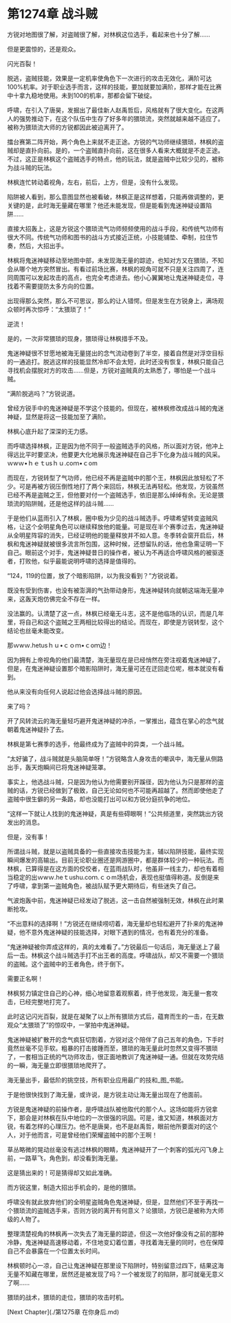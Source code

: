 # 第1274章 战斗贼

方锐对地图很了解，对盗贼很了解，对林枫这位选手，看起来也十分了解……

但是更震惊的，还是观众。

闪光百裂！

脱逃，盗贼技能，效果是一定机率使角色下一次进行的攻击无效化，满阶可达100%机率。对于职业选手而言，这样的技能，要加就要加满阶，那样才能在比赛中十拿九稳地使用。未到100的机率，那都会留下破绽。

呼啸，在引入了唐昊，发掘出了最佳新人赵禹哲后，风格就有了很大变化。在这两人的强势推动下，在这个队伍中生存了好多年的猥琐流，突然就越来越不适应了。被称为猥琐流大师的方锐都因此被迫离开了。

擂台赛第二阵开始，两个角色上来就不走正途。方锐的气功师继续猥琐，林枫的盗贼却是直扑向前。是的，一个盗贼直扑向前，这在很多人看来大概就是不走正途。不过，这正是林枫这个盗贼选手的特点，他的玩法，就是盗贼中比较少见的，被称为战斗贼的玩法。

林枫连忙转动着视角，左右，前后，上方，但是，没有什么发现。

陷阱被人看到，那么意图显然也被看破，林枫正是这样想着，只能再做调整的，更关键的是，此时海无量藏在哪里？他还未能发现，但是能看到鬼迷神疑设置陷阱……

直接大招轰上，这是方锐这个猥琐流气功师频频使用的战斗手段，和传统气功师有很大不同。传统气功师和图书的战斗方式接近正统，小技能铺垫、牵制，拉住节奏，然后，大招出手。

林枫将鬼迷神疑移动至地图中部，未发现海无量的踪迹，也知对方又在猥琐，不知会从哪个地方突然冒出。有看过前场比赛，林枫的视角可就不只是关注四周了，连同周围可以发起攻击的高点，也完全考虑进去。他小心翼翼地让鬼迷神疑走位，寻找着不需要提防太多方向的位置。

出现得那么突然，那么不可思议，那么的让人错愕。但是发生在方锐身上，满场观众顿时再次惊呼：“太猥琐了！”

逆流！

是的，一次非常猥琐的现身，猥琐得让林枫措手不及。

鬼迷神疑很不甘愿地被海无量搓出的念气流动卷到了半空，接着自然是对浮空目标的一通追打。脱逃这样的技能显然冷却不会太短，此时还没有恢复，林枫只能自己寻找机会摆脱对方的攻击……但是，方锐对盗贼真的太熟悉了，哪怕是一个战斗贼。

“满阶脱逃吗？”方锐说道。

曾经方锐手中的鬼迷神疑是不学这个技能的。但现在，被林枫修改成战斗贼的鬼迷神疑，显然是将这一技能加至了满阶。

林枫心底升起了深深的无力感。

而呼啸选择林枫，正是因为他不同于一般盗贼选手的风格，所以面对方锐，他冲上得远比平时要坚决，他要更大化地展示鬼迷神疑在自己手下化身为战斗贼的风采。ｗwｗ•ｈｅｔusｈｕ.coｍ•ｃom

而现在，方锐转型了气功师，他已经不再是盗贼中的那个王，林枫因此放轻松了不少。可是再被方锐压倒性地打了两个来回后，林枫无法再轻松。他发现，方锐虽然已经不再是盗贼之王，但他要对付一个盗贼选手，依旧是那么绰绰有余。无论是猥琐流的陷阱贼，还是他这样的战斗贼……

于是他们从蓝雨引入了林枫，圈中极为少见的战斗贼选手。呼啸希望转变盗贼风格，让这个全明星角色可以继续释放他的能量。可是现在半个赛季过去，鬼迷神疑从全明星阵容的消失，已经证明他的能量释放并不如人意。冬季转会窗开启后，林枫和鬼迷神疑就被很多流言所包围，这种时候，还想留队的话，他也急需证明一下自己。眼前这个对手，鬼迷神疑昔日的操作者，被认为不再适合呼啸风格的被驱逐者，打败他，似乎最能说明呼啸的选择是值得的。

“124，119的位置，放了个暗影陷阱，以为我没看到？”方锐说着。

既没有受到伤害，也没有被澎湃的气劲带动身形，鬼迷神疑转向就朝这端海无量冲来，这轰天炮仿佛完全不存在一样。

没法赢的。认清楚了这一点，林枫已经毫无斗志，这不是他临场的认识，而是几年里，将自己和这个盗贼之王两相比较得出的结论。而现在，即使是方锐转型，这个结论也丝毫未能改变。

那ｗwｗ.hetusｈｕ•ｃｏｍ•ｃoｍ边！

因为拥有上帝视角的他们最清楚，海无量现在是已经悄然在旁注视着鬼迷神疑了，但是，在鬼迷神疑设置那个暗影陷阱时，海无量可还在迂回走位呢，根本就没有看到。

他从来没有向任何人说起过他会选择战斗贼的原因。

来了吗？

开了风转流云的海无量轻巧避开鬼迷神疑的冲杀，一掌推出，蕴含在掌心的念气就朝着鬼迷神疑扑了去。

林枫是第七赛季的选手，他最终成为了盗贼中的异类，一个战斗贼。

“太好骗了，战斗贼就是头脑简单呀！”方锐略含人身攻击的嘲讽中，海无量从侧路出手，轰天炮瞬间已将鬼迷神疑笼罩。

事实上，他选战斗贼，只是因为他认为他需要别开蹊径，因为他认为只是那样的盗贼的话，方锐已经做到了极致，自己无论如何也不可能再超越了。然而即使他走了盗贼中很生僻的另一条路，却也没能打出可以和方锐分庭抗争的地位。

“这样一下就让人找到的鬼迷神疑，真是有些碍眼啊！”公共频道里，突然跳出方锐发出的消息。

但是，没有事！

所谓战斗贼，就是以盗贼具备的一些直接攻击技能为主，辅以陷阱技能，最终实现瞬间爆发的高输出。目前无论职业圈还是网游圈中，都是群体较少的一种玩法。而林枫，已算得是在这方面的佼佼者，在蓝雨战队时，他虽非一线主力，却也有着相当稳定的出ｗwｗ.heｔushu.coｍ.ｃｏm场机会，表现也挺值得称道。反倒是来了呼啸，拿到第一盗贼角色，被战队赋予更大期待后，有些迷失了自己。

气波炮轰中前，鬼迷神疑已经发动了脱逃，这一击自然被强制无效，林枫在此时果断抢攻。

“不出意料的选择啊！”方锐还在继续唠叨着，海无量却也轻松避开了扑来的鬼迷神疑，他不意外鬼迷神疑的技能选择，对眼下遇到的情况，也有着充分的准备。

“鬼迷神疑被你弄成这样的，真的太难看了。”方锐最后一句话后，海无量送上了最后一击。林枫这个战斗贼选手打不出王者的高度。呼啸战队，却又不需要一个猥琐的盗贼。这个盗贼中的王者角色，终于倒下。

需要正名啊！

林枫努力镇定住自己的心神，细心地留意着观察着，终于他发现，海无量一套攻击，已经完整地打完了。

此时这记闪光百裂，就是在凝聚了以上所有猥琐方式后，蕴育而生的一击，在无数观众“太猥琐了”的惊叹中，一掌拍中鬼迷神疑。

鬼迷神疑被扩散开的念气疯狂切割着，方锐对这个陪伴了自己五年的角色，下手时竟然丝毫不见手软。粗暴的打击接踵而至，猥琐的海无量此时忽然又变得不猥琐了，一套相当正统的气功师攻击，很正面地教训了鬼迷神疑一通。但就在攻势完结的一瞬，海无量立即很猥琐地爬开了。

海无量出手，最低阶的挑空技，所有职业应用最广的技和_图_书能。

于是他很快找到了海无量，或许说，是方锐主动让海无量出现在了他面前。

方锐是鬼迷神疑的前操作者，是呼啸战队被他取代的那个人。这场如能将方锐拿下，那会是对林枫在队中地位的一次很强的巩固。可是，谁又知道，林枫面对方锐，有着怎样的心理压力。他不是唐昊，也不是赵禹哲，眼前他所要面对的这个人，对于他而言，可是曾经他们荣耀盗贼中的那个王啊！

草丛略微的晃动丝毫没有逃过林枫的眼睛，鬼迷神疑开了一个刺客的弧光闪飞身上前，一路草飞，角色到，却没看到海无量。

这是猜出来的！可是猜得却又如此准确。

而方锐这里，制造大招出手机会的，是他的猥琐。

呼啸没有就此放弃他们的全明星盗贼角色鬼迷神疑，但是，显然他们不至于再找一个猥琐流的盗贼选手来，否则方锐的离开有何意义？论猥琐，方锐已是被称为大师级的人物了。

整理清楚视角的林枫再一次失去了海无量的踪迹，但这一次他好像没有之前的那种冷静，鬼迷神疑高速移动着，不住地变幻着位置，寻找着海无量的同时，也在保障自己不会暴露在一个位置太长时间。

林枫顿时心一凉，自己让鬼迷神疑在那里设下陷阱时，特别留意过四下，结果这海无量不知藏在哪里，居然还是被发现了吗？一个被发现了的陷阱，那可就毫无意义了啊……

猥琐的战术，猥琐的走位，猥琐的攻击时机。



[Next Chapter](./第1275章 在你身后.md)
